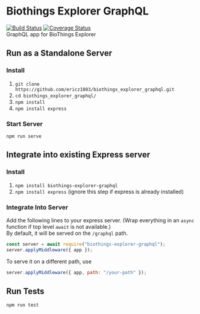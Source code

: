 # Biothings Explorer GraphQL
[![Build Status](https://travis-ci.com/ericz1803/biothings_explorer_graphql.svg?branch=master)](https://travis-ci.com/ericz1803/biothings_explorer_graphql) [![Coverage Status](https://coveralls.io/repos/github/ericz1803/biothings_explorer_graphql/badge.svg?branch=master)](https://coveralls.io/github/ericz1803/biothings_explorer_graphql?branch=master)  
GraphQL app for BioThings Explorer

## Run as a Standalone Server
### Install
1. `git clone https://github.com/ericz1803/biothings_explorer_graphql.git`
2. `cd biothings_explorer_graphql/`
3. `npm install`
4. `npm install express`

### Start Server
`npm run serve`

## Integrate into existing Express server
### Install
1. `npm install biothings-explorer-graphql`
2. `npm install express` (ignore this step if express is already installed)

### Integrate Into Server
Add the following lines to your express server. (Wrap everything in an `async` function if top level `await` is not available.)  
By default, it will be served on the `/graphql` path.
```js
const server = await require("biothings-explorer-graphql");
server.applyMiddleware({ app });
```
To serve it on a different path, use
```js
server.applyMiddleware({ app, path: "/your-path" });
```

## Run Tests
`npm run test`